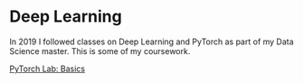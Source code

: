 # Deep Learning

In 2019 I followed classes on Deep Learning and PyTorch as part of my Data Science master. 
This is some of my coursework.

[PyTorch Lab: Basics](DSTI_DL_Labs1_2019.ipynb)
